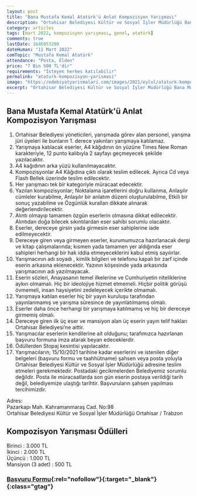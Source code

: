 ```yaml
---
layout: post
title: "Bana Mustafa Kemal Atatürk'ü Anlat Kompozisyon Yarışması"
description: "Ortahisar Belediyesi Kültür ve Sosyal İşler Müdürlüğü Bana Mustafa Kemal Atatürk'ü Anlat Kompozisyon Yarışması düzenliyor"
category: articles
tags: [mart 2022, kompozisyon yarışması, genel, atatürk]
comments: true
lastDate: 1646953200    
dateHuman: "11 Mart 2022"
comTopic: "Mustafa Kemal Atatürk"
attendance: "Posta, Elden"
price: "7 Bin 500 TL'dir"
requirements: "İsteyen herkes katılabilir"
permalink: "ataturk-kompozisyon-yarismasi"
image: "https://edebiyatyarismalari.com/images/2021/eylul/ataturk-kompozisyon-yarismasi.jpg"
excerpt: "Ortahisar Belediyesi Kültür ve Sosyal İşler Müdürlüğü Bana Mustafa Kemal Atatürk'ü Anlat Kompozisyon Yarışması düzenliyor"
---
```


## Bana Mustafa Kemal Atatürk'ü Anlat Kompozisyon Yarışması
1. Ortahisar Belediyesi yöneticileri, yarışmada görev alan personel, yarışma jüri üyeleri ile bunların 1. derece yakınları yarışmaya katılamaz.
2. Yarışmaya katılacak eserler, A4 kâğıdının ön yüzüne Times New Roman karakteriyle, 12 punto kalıbıyla 2 sayfayı geçmeyecek şekilde yazılacaktır.
3. A4 kağıdının arka yüzü kullanılmayacaktır.
4. Kompozisyonlar A4 Kâğıdına çıktı olarak teslim edilecek. Ayrıca Cd veya Flash Bellek üzerinde teslim edilecektir.
5. Her yarışmacı tek bir kategoriyle müracaat edecektir.
6. Yazılan kompozisyonlar; Noktalama işaretlerini doğru kullanma, Anlaşılır cümleler kurabilme, Anlaşılır bir anlatım düzeni oluşturulabilme, Etkili bir sonuç yazabilme ve Özgünlük kuralları dikkate alınarak değerlendirilecektir.
7. Alıntı olmayıp tamamen özgün eserlerin olmasına dikkat edilecektir. Alıntıdan doğa bilecek sıkıntılardan eser sahibi sorumlu olacaktır.
8. Eserler, dereceye girsin yada girmesin eser sahiplerine iade edilmeyecektir.
9. Dereceye giren veya girmeyen eserler, kurumumuzca hazırlanacak dergi ve kitap çalışmalarında; kısmen yada tamamen yer aldığında eser sahipleri herhangi bir hak iddia etmeyeceklerini kabul etmiş sayılırlar.
10. Yarışmacının adı soyadı , kimlik bilgileri ve telefonu kapalı bir zarf içinde eserin arkasına eklenecektir. Yazının köşesinde yada arkasında yarışmacının adı yazılmayacak.
11. Eserin sözleri, Anayasanın temel ilkelerine ve Cumhuriyetin niteliklerine aykırı olmamalı. Hiç bir ideolojiye hizmet etmemeli. Hiçbir politik görüşü övmemeli, insan haysiyetini zedeleyecek içerikte olmamalı.
12. Yarışmaya katılan eserler hiç bir yayın kuruluşu tarafından yayınlanmamış ve yarışma süresince de yayınlatılmamış olmalı.
13. Eserler daha önce herhangi bir yarışmaya katılmamış ve hiç bir dereceye girmemiş olmalı.
14. Dereceye giren ilk üç eser ve mansiyon alan üç eserin yayın telif hakları Ortahisar Belediyesi’ne aittir.
15. Yarışmacılar eserlerin kendilerine ait olduğunu; tarafımızca hazırlanan başvuru formuna imza atarak beyan edeceklerdir.
16. Ödüllerden Stopaj kesintisi yapılacaktır.
17. Yarışmacıların; 15/10/2021 tarihine kadar eserlerini ve istenilen diğer belgeleri (başvuru formu ve taahhütname) şahsen veya posta yoluyla Ortahisar Belediyesi Kültür ve Sosyal İşler Müdürlüğü adresine teslim etmeleri gerekmektedir. Postadaki
gecikmelerden Belediyemiz sorumlu değildir. Posta ile müracaatlarda son gün eserin postaya verildiği tarih değil, belediyemize ulaştığı tarihtir. Başvuruların şahsen yapılması tercihimizdir.

Adres:  
Pazarkapı Mah. Kahramanmaraş Cad. No:98  
Ortahisar Belediyesi Kültür ve Sosyal İşler Müdürlüğü Ortahisar / Trabzon

## Kompozisyon Yarışması Ödülleri
Birinci : 3.000 TL    
İkinci : 2.000 TL    
Üçüncü : 1.000 TL    
Mansiyon (3 adet) : 500 TL  

### [Başvuru Formu](https://www.trabzonortahisar.bel.tr/uploads/DUYURULAR/55.pdf){:rel="nofollow"}{:target="_blank"}{:class="gtag"}

